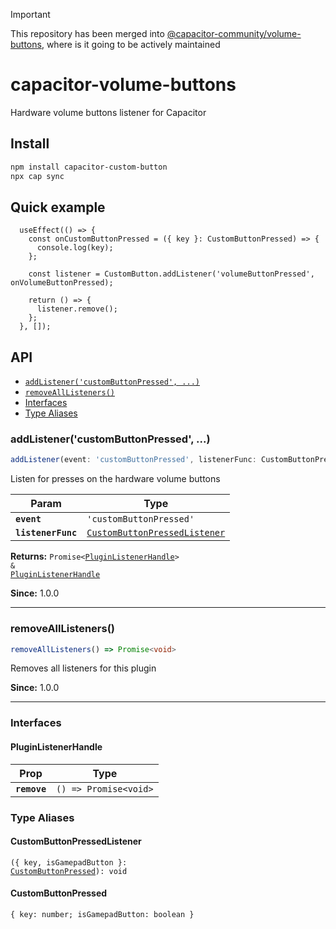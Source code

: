 > [!IMPORTANT]  
> This repository has been merged into [@capacitor-community/volume-buttons](https://github.com/capacitor-community/volume-buttons), where is it going to be actively maintained

# capacitor-volume-buttons

Hardware volume buttons listener for Capacitor

## Install

```bash
npm install capacitor-custom-button
npx cap sync
```

## Quick example
```tsx
  useEffect(() => {
    const onCustomButtonPressed = ({ key }: CustomButtonPressed) => {
      console.log(key);
    };

    const listener = CustomButton.addListener('volumeButtonPressed', onVolumeButtonPressed);

    return () => {
      listener.remove();
    };
  }, []);
```

## API

<docgen-index>

* [`addListener('customButtonPressed', ...)`](#addlistenercustombuttonpressed-)
* [`removeAllListeners()`](#removealllisteners)
* [Interfaces](#interfaces)
* [Type Aliases](#type-aliases)

</docgen-index>

<docgen-api>
<!--Update the source file JSDoc comments and rerun docgen to update the docs below-->

### addListener('customButtonPressed', ...)

```typescript
addListener(event: 'customButtonPressed', listenerFunc: CustomButtonPressedListener) => Promise<PluginListenerHandle> & PluginListenerHandle
```

Listen for presses on the hardware volume buttons

| Param              | Type                                                                                |
| ------------------ | ----------------------------------------------------------------------------------- |
| **`event`**        | <code>'customButtonPressed'</code>                                                  |
| **`listenerFunc`** | <code><a href="#custombuttonpressedlistener">CustomButtonPressedListener</a></code> |

**Returns:** <code>Promise&lt;<a href="#pluginlistenerhandle">PluginListenerHandle</a>&gt; & <a href="#pluginlistenerhandle">PluginListenerHandle</a></code>

**Since:** 1.0.0

--------------------


### removeAllListeners()

```typescript
removeAllListeners() => Promise<void>
```

Removes all listeners for this plugin

**Since:** 1.0.0

--------------------


### Interfaces


#### PluginListenerHandle

| Prop         | Type                                      |
| ------------ | ----------------------------------------- |
| **`remove`** | <code>() =&gt; Promise&lt;void&gt;</code> |


### Type Aliases


#### CustomButtonPressedListener

<code>({ key, isGamepadButton }: <a href="#custombuttonpressed">CustomButtonPressed</a>): void</code>


#### CustomButtonPressed

<code>{ key: number; isGamepadButton: boolean }</code>

</docgen-api>
